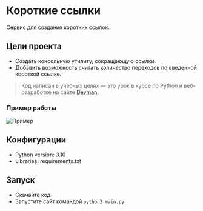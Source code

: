 # Короткие ссылки

Сервис для создания коротких ссылок.

## Цели проекта

* Создать консольную утилиту, сокращающую ссылки.
* Добавить возможность считать количество переходов по введенной короткой ссылке.
> Код написан в учебных целях — это урок в курсе по Python и веб-разработке на сайте [Devman](https://dvmn.org).

### Пример работы

![Пример](https://github.com/etokosmo/bitlinks/blob/main/github/bitly_example.gif)

## Конфигурации

* Python version: 3.10
* Libraries: requirements.txt

## Запуск

- Скачайте код
- Запустите сайт командой `python3 main.py`
